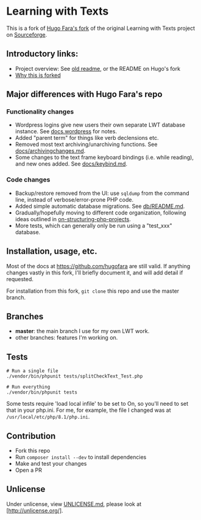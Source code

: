 # Learning with Texts

This is a fork of [Hugo Fara's fork](https://github.com/hugofara) of the original Learning with Texts project on [Sourceforge](https://sourceforge.net/projects/learning-with-texts).

## Introductory links:

* Project overview: See [old readme](./docs/old_README.md), or the README on Hugo's fork
* [Why this is forked](./docs/why_the_fork.md)

## Major differences with Hugo Fara's repo

### Functionality changes

* Wordpress logins give new users their own separate LWT database instance.  See [docs.wordpress](./docs/wordpress.md) for notes.
* Added "parent term" for things like verb declensions etc.
* Removed most text archiving/unarchiving functions.  See [docs/archivingchanges.md](./docs/archivingchanges.md).
* Some changes to the text frame keyboard bindings (i.e. while reading), and new ones added.  See [docs/keybind.md](./docs/keybind.md).

### Code changes

* Backup/restore removed from the UI: use `sqldump` from the command line, instead of verbose/error-prone PHP code.
* Added simple automatic database migrations.  See [db/README.md](./db/README.md).
* Gradually/hopefully moving to different code organization, following ideas outlined in [on-structuring-php-projects](https://www.nikolaposa.in.rs/blog/2017/01/16/on-structuring-php-projects/).
* More tests, which can generally only be run using a "test_xxx" database.

## Installation, usage, etc.

Most of the docs at https://github.com/hugofara are still valid.  If anything changes vastly in this fork, I'll briefly document it, and will add detail if requested.

For installation from this fork, `git clone` this repo and use the master branch.


## Branches

* **master**: the main branch I use for my own LWT work.
* other branches: features I'm working on.

## Tests

```
# Run a single file
./vendor/bin/phpunit tests/splitCheckText_Test.php

# Run everything
./vendor/bin/phpunit tests
```

Some tests require 'load local infile' to be set to On, so you'll need to set that in your php.ini.  For me, for example, the file I changed was at `/usr/local/etc/php/8.1/php.ini`.

## Contribution

* Fork this repo
* Run `composer install --dev` to install dependencies
* Make and test your changes
* Open a PR


## Unlicense
Under unlicense, view [UNLICENSE.md](UNLICENSE.md), please look at [http://unlicense.org/].

